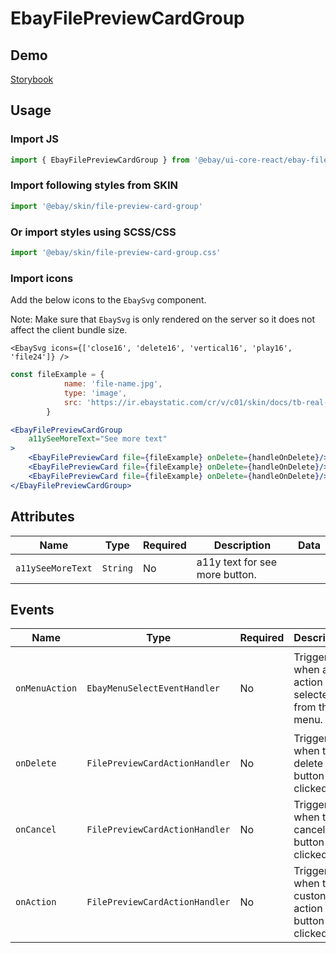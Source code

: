 # EbayFilePreviewCardGroup

## Demo

[Storybook](https://opensource.ebay.com/ebayui-core-react/main/?path=/docs/media-ebay-file-preview-card-group--docs)

## Usage

### Import JS

```jsx harmony
import { EbayFilePreviewCardGroup } from '@ebay/ui-core-react/ebay-file-preview-card-group'
```

### Import following styles from SKIN

```jsx harmony
import '@ebay/skin/file-preview-card-group'
```

### Or import styles using SCSS/CSS

```jsx harmony
import '@ebay/skin/file-preview-card-group.css'
```

### Import icons

Add the below icons to the `EbaySvg` component.

Note: Make sure that `EbaySvg` is only rendered on the server so it does not affect the client bundle size.

```tsx
<EbaySvg icons={['close16', 'delete16', 'vertical16', 'play16', 'file24']} />
```

```jsx harmony
const fileExample = {
            name: 'file-name.jpg',
            type: 'image',
            src: 'https://ir.ebaystatic.com/cr/v/c01/skin/docs/tb-real-square-pic.jpg'
        }

<EbayFilePreviewCardGroup
    a11ySeeMoreText="See more text"
>
    <EbayFilePreviewCard file={fileExample} onDelete={handleOnDelete}/>
    <EbayFilePreviewCard file={fileExample} onDelete={handleOnDelete}/>
    <EbayFilePreviewCard file={fileExample} onDelete={handleOnDelete}/>
</EbayFilePreviewCardGroup>
```

## Attributes

| Name              | Type     | Required | Description                    | Data |
| ----------------- | -------- | -------- | ------------------------------ | ---- |
| `a11ySeeMoreText` | `String` | No       | a11y text for see more button. |

## Events

| Name           | Type                           | Required | Description                                         | Data                                                                                               |
| -------------- | ------------------------------ | -------- | --------------------------------------------------- | -------------------------------------------------------------------------------------------------- |
| `onMenuAction` | `EbayMenuSelectEventHandler`   | No       | Triggered when an action is selected from the menu. | `event, {index: number, menuActionEvent: { index: number, checked: number[], eventName?: string}}` |
| `onDelete`     | `FilePreviewCardActionHandler` | No       | Triggered when the delete button is clicked.        | `event, {index: number}`                                                                           |
| `onCancel`     | `FilePreviewCardActionHandler` | No       | Triggered when the cancel button is clicked.        | `event, {index: number}`                                                                           |
| `onAction`     | `FilePreviewCardActionHandler` | No       | Triggered when the custon action button is clicked. | `event, {index: number}`                                                                           |
